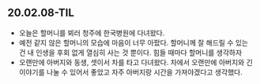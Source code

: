 ## 20.02.08-TIL

- 오늘은 할머니를 뵈러 청주에 한국병원에 다녀왔다.
- 예전 같지  않은 할머니의 모습에 마음이 너무 아팠다. 할머니께 잘 해드릴 수 있는 건 내 인생을 후회 없게 열심히 사는 것 뿐이다. 힘들 때마다 할머니를 생각하자
- 오랜만에 아버지와 동생, 셋이서 차를 타고 다녀왔다. 차에서 오랜만에 아버지와 긴 이야기를 나눌 수 있어서 좋았고 자주 아버지랑 시간을 가져야겠다고 생각했다.